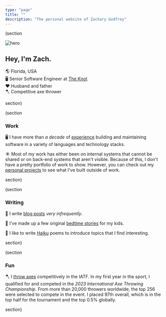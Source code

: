 ```yaml
---
type: "page"
title: ""
description: "The personal website of Zachary Godfrey"
---
```


(section

![hero](data:image/png;base64,{{>hero}})

## Hey, I'm Zach.

:earth_americas: Florida, USA\
:desktop_computer: Senior Software Engineer at [The Knot](https://theknot.com)\
:heart: Husband and father\
:axe: Competitive axe thrower

section)

(section

### Work

:desktop_computer: I have more than *a decade* of [experience](/work) building and maintaining software in a variety of languages and technology stacks.

:sunny: Most of my work has either been on internal systems that cannot be shared or on back-end systems that aren't visible. Because of this, I don't have a pretty portfolio of work to show. However, you can check out my [personal projects](/projects) to see what I've built outside of work.

section)

(section

### Writing

:speech_balloon: I write [blog posts](/blog) *very infrequently*.

:teddy_bear: I've made up a few original [bedtime stories](/bedtime-stories) for my kids.

:thought_balloon: I like to write [Haiku](/haiku) poems to introduce topics that I find interesting.

section)

(section

### Fun

:axe: I [throw axes](https://axescores.com/player/1207260) competitively in the IATF. In my first year in the sport, I qualified for and competed in the *2023 International Axe Throwing Championship*. From more than 20,000 throwers worldwide, the top 256 were selected to compete in the event. I placed 97th overall, which is in the top half for the tournament and the top 0.5% globally.

section)
